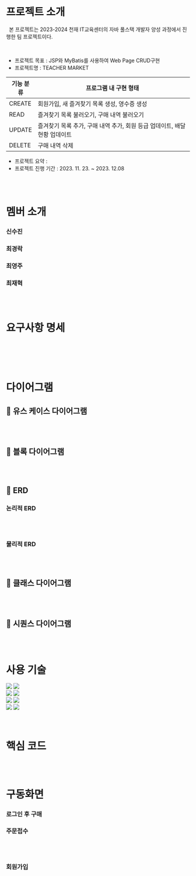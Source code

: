 # 프로젝트 소개
<p>
  &nbsp; 본 프로젝트는 2023-2024 천재 IT교육센터의 자바 풀스택 개발자 양성 과정에서 진행한 팀 프로젝트이다.
</p>
<br>

  - 프로젝트 목표 : JSP와 MyBatis를 사용하여 Web Page CRUD구현  <br> 
  - 프로젝트명 : TEACHER MARKET <br>
  
| 기능 분류 | 프로그램 내 구현 형태 |
| --- | --- |
| CREATE | 회원가입, 새 즐겨찾기 목록 생성, 영수증 생성 |
| READ | 즐겨찾기 목록 불러오기, 구매 내역 불러오기 |
| UPDATE | 즐겨찾기 목록 추가, 구매 내역 추가, 회원 등급 업데이트, 배달 현황 업데이트 |
| DELETE | 구매 내역 삭제 |
  
  - 프로젝트 요약 :  <br>
  - 프로젝트 진행 기간 : 2023. 11. 23. ~ 2023. 12.08 <br>

<br><br>


# 멤버 소개

### 신수진 
### 최경락 
### 최영주
### 최재혁
<br><br>

# 요구사항 명세


<br>


<br><br>

# 다이어그램

## 💠 유스 케이스 다이어그램


<br><br>

## 💠 블록 다이어그램



<br><br>

## 💠 ERD
### 논리적 ERD



<br><br>

### 물리적 ERD


<br><br>

## 💠 클래스 다이어그램


<br><br>


## 💠 시퀀스 다이어그램


<br><br>

# 사용 기술

<div>
<img src="https://img.shields.io/badge/java-007396?style=for-the-badge&logo=java&logoColor=white">
<img src="https://img.shields.io/badge/IntelliJ-000000?style=for-the-badge&logo=intellijidea&logoColor=white"> <br>
<img src="https://img.shields.io/badge/MySQL-4479A1?style=for-the-badge&logo=mysql&logoColor=white">
<img src="https://img.shields.io/badge/MariaDB-003545?style=for-the-badge&logo=mariadb&logoColor=white">  <br>
<img src="https://img.shields.io/badge/Git-F05032?style=for-the-badge&logo=git&logoColor=white">
<img src="https://img.shields.io/badge/GitHub-181717?style=for-the-badge&logo=github&logoColor=white"> <br>
<img src="https://img.shields.io/badge/Notion-00000?style=for-the-badge&logo=notion&logoColor=white">
<img src="https://img.shields.io/badge/Slack-4A154B?style=for-the-badge&logo=slack&logoColor=white">
</div>
<br><br>

# 핵심 코드

<br><br>


# 구동화면
### 로그인 후 구매

### 주문접수

<br><br>

### 회원가입

